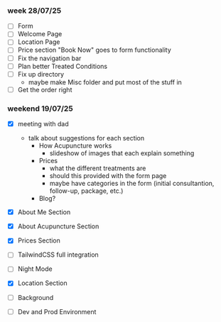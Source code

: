 ### week 28/07/25
- [ ] Form
- [ ] Welcome Page
- [ ] Location Page
- [ ] Price section "Book Now" goes to form functionality
- [ ] Fix the navigation bar
- [ ] Plan better Treated Conditions
- [ ] Fix up directory
    - maybe make Misc folder and put most of the stuff in
- [ ] Get the order right

### weekend 19/07/25
- [x] meeting with dad
    - talk about suggestions for each section
        - How Acupuncture works
            - slideshow of images that each explain something
        - Prices
            - what the different treatments are
            - should this provided with the form page
            - maybe have categories in the form (initial consultantion, follow-up, package, etc.)
        - Blog?
- [x] About Me Section
- [x] About Acupuncture Section
- [x] Prices Section
- [ ] TailwindCSS full integration
- [ ] Night Mode
- [x] Location Section
- [ ] Background
- [ ] Dev and Prod Environment

